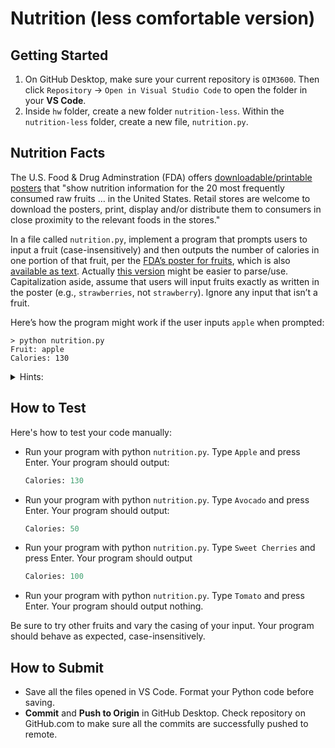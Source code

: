 # Nutrition (less comfortable version)

## Getting Started

1. On GitHub Desktop, make sure your current repository is `OIM3600`. Then click `Repository` -> `Open in Visual Studio Code` to open the folder in your **VS Code**.
2. Inside `hw` folder, create a new folder `nutrition-less`. Within the `nutrition-less` folder, create a new file, `nutrition.py`.

## Nutrition Facts

The U.S. Food & Drug Adminstration (FDA) offers [downloadable/printable posters](https://www.fda.gov/food/food-labeling-nutrition/nutrition-information-raw-fruits-vegetables-and-fish) that "show nutrition information for the 20 most frequently consumed raw fruits … in the United States. Retail stores are welcome to download the posters, print, display and/or distribute them to consumers in close proximity to the relevant foods in the stores."

In a file called `nutrition.py`, implement a program that prompts users to input a fruit (case-insensitively) and then outputs the number of calories in one portion of that fruit, per the [FDA’s poster for fruits](https://cs50.harvard.edu/python/2022/psets/2/nutrition/Nutrition-Information-for-Raw-Fruits---small-PDF-Poster.pdf), which is also [available as text](https://www.fda.gov/food/food-labeling-nutrition/raw-fruits-poster-text-version-accessible-version). Actually [this version](../code/data/nutrition_list.txt) might be easier to parse/use. Capitalization aside, assume that users will input fruits exactly as written in the poster (e.g., `strawberries`, not `strawberry`). Ignore any input that isn’t a fruit.

Here’s how the program might work if the user inputs `apple` when prompted:

```shell
> python nutrition.py
Fruit: apple
Calories: 130
```

<details>
<summary>Hints:</summary>

1. Rather than use a conditional with 20 Boolean expressions, one for each fruit, better to use a `dict` to associate a fruit with its calories!
2. If `k` is a str and `d` is a dict, you can check whether `k` is a key in `d` with code like:
    ```py
    if k in d:
        ...
    ```
3. Take care to output the fruit’s calories, not calories from fat!

</details>

## How to Test

Here's how to test your code manually:

- Run your program with python `nutrition.py`. Type `Apple` and press Enter. Your program should output:
    ```py
    Calories: 130
    ```
- Run your program with python `nutrition.py`. Type `Avocado` and press Enter. Your program should output:
    ```py
    Calories: 50
    ```
- Run your program with python `nutrition.py`. Type `Sweet Cherries` and press Enter. Your program should output
    ```py
    Calories: 100
    ```
- Run your program with python `nutrition.py`. Type `Tomato` and press Enter. Your program should output nothing.

Be sure to try other fruits and vary the casing of your input. Your program should behave as expected, case-insensitively.

## How to Submit

- Save all the files opened in VS Code. Format your Python code before saving.
- **Commit** and **Push to Origin** in GitHub Desktop. Check repository on GitHub.com to make sure all the commits are successfully pushed to remote.
